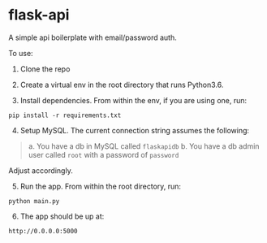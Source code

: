 # flask-api

A simple api boilerplate with email/password auth. 

To use:

1. Clone the repo

2. Create a virtual env in the root directory that runs Python3.6. 

3. Install dependencies. From within the env, if you are using one, run:

```pip install -r requirements.txt```

4. Setup MySQL. The current connection string assumes the following:
>a. You have a db in MySQL called `flaskapidb`
>b. You have a db admin user called `root` with a password of `password`

Adjust accordingly. 

5. Run the app. From within the root directory, run:

```python main.py```

6. The app should be up at: 

```http://0.0.0.0:5000```
